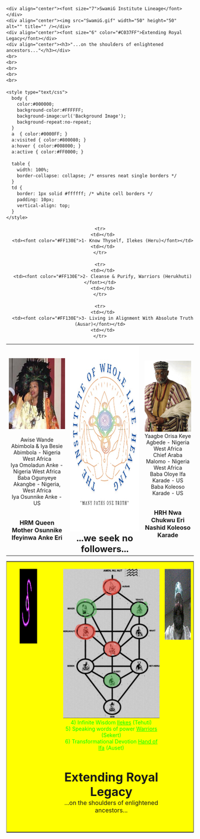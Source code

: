 <html lang="en">
  <head>
    <meta name="viewport" content="width=device-width,initial-scale=1">
    <meta charset="utf-8">
    <meta name="generator" content="SwamiGInstitute.com 70-888-Swami)">
    <meta name="dcterms.created" content="Sun, 07 Sep 2025 21:43:41 GMT">
    <meta name="description" content="SwamiG Institute 70-888-Swami Orisha Ilekes Warriors Hand of Ifa Priesthood  initiations Divinaiton 4 cowrie Shango Heru Auset Oshun Sekert Olokun Het Heru Yemojah Obarala Ausar Amen  prayer sacrifice">
    <meta name="keywords" content="Orisha,Ilekes,Warriors, Hand of Ifa, Priesthood ,initiations,Divinaiton,4 cowrie,Shango,Heru,Auset,Oshun,Sekert,Olokun,Het Heru,Yemojah,Obarala,Ausar,Amen,prayer,sacrifice">
    <title>SwamiG Institute Lineage</title>

    <div align="center"><font size="7">SwamiG Institute Lineage</font></div>
    <div align="center"><img src="SwamiG.gif" width="50" height="50" alt="" title="" /></div>
    <div align="center"><font size="6" color="#C037FF">Extending Royal Legacy</font></div>
    <div align="center"><h3>"...on the shoulders of enlightened ancestors..."</h3></div>
	<br>
	<br>
	<br>
	<br>
	<br>
	
    <style type="text/css">
      body {
        color:#000000;
        background-color:#FFFFFF;
        background-image:url('Background Image');
        background-repeat:no-repeat;
      }
      a  { color:#0000FF; }
      a:visited { color:#800080; }
      a:hover { color:#008000; }
      a:active { color:#FF0000; }

      table {
        width: 100%;
        border-collapse: collapse; /* ensures neat single borders */
      }
      td {
        border: 1px solid #ffffff; /* white cell borders */
        padding: 10px;
        vertical-align: top;
      }
    </style>
  </head>
  <body>

<div style="text-align: center; margin: 0; padding: 0;">
  <table>
    <tr>
      <td>
        <img src="IyaOsunnike.jpg" width="160" height="190" alt="" title="" /><br><br>
        Awise Wande Abimbola & Iya Besie Abimbola - Nigeria West Africa<br>
        Iya Omoladun Anke - Nigeria West Africa<br>
        Baba Ogunyeye Akangbe - Nigeria, West Africa<br>
        Iya Osunnike Anke - US<br><br><br>
        <font size="3"><b>HRM Queen Mother Osunnike Ifeyinwa Anke Eri</b></font>
      </td>
      <td>
        <img src="IOWLH_Logo.png" width="400" height="500" alt="" title="" />
		<br>
        <b><font size="5">...we seek no followers...</font></b>
      </td>
      <td>
        <img src="PriestKingKoleoso.jpg" width="125" height="190" alt="" title="" /><br>
        Yaagbe Orisa Keye Agbede - Nigeria West Africa<br>
        Chief Araba Malomo - Nigeria West Africa<br>
        Baba Oloye Ifa Karade - US<br>
        Baba Koleoso Karade - US<br><br><br>
        <b><font size="3">HRH Nwa Chukwu Eri Nashid Koleoso Karade</font></b>
      </td>
    </tr>

    <tr>
      <td></td>
      <td><font color="#FF130E">1- Know Thyself, Ilekes (Heru)</font></td>
      <td></td>
    </tr>

    <tr>
      <td></td>
      <td><font color="#FF130E">2- Cleanse & Purify, Warriors (Herukhuti)</font></td>
      <td></td>
    </tr>

    <tr>
      <td></td>
      <td><font color="#FF130E">3- Living in Alignment With Absolute Truth (Ausar)</font></td>
      <td></td>
    </tr>
  </table>
</div>

<div style=" text-align: left; text-indent: 0px; padding: 0px 0px 0px 0px; margin: 0px 0px 0px 0px;"><table width="100%" border="1" cellpadding="2" cellspacing="2" style="background-color: #ffff00;">
<tr valign="top">

<td style="border-width : 0px;"><br />
</td>

<td style="border-width : 0px;"><br />
</td>


<td style="border-width : 0px;"><br /><img src="SwamiG.gif" width="100" height="200" alt="" title="" />
</td>
<td style="border-width : 0px;"><br /></td>
<td style="border-width : 0px;"><br /></td>
<td style="border-width : 0px;"><br /></td>
<td style="border-width : 0px;"><br /></td>

<td style="border-width : 0px;"><br /><img src="SGI_TOL.png" width="300" height="400" alt="" title="" />
<br>
<div align="center">
<font color="#00FF00">4)	Infinite Wisdom  <u>Ilekes</u> (Tehuti) </font><br>
<font color="#00FF00">5)	Speaking words of power  <u>Warriors</u> (Sekert) </font><br>
<font color="#00FF00">6)	Transformational Devotion <u>Hand of Ifa</u> (Auset) </font><br>
<br>
<br>
<br>
<b><font size="6">Extending Royal Legacy</font></b>
<br>
<font size="3">...on the shoulders of enlightened ancestors...</font>
</div></td>


<td style="border-width : 0px;"><br /><img src="BeardedSwamiG.gif" width="150" height="190" alt="" title="" />
</tr>
<tr valign="top">
<td style="border-width : 0px;"><br />
</td>
<td style="border-width : 0px;"><br />
</td>
<td style="border-width : 0px;"><br />
</td>
<td style="border-width : 0px;"><br />
</td>
<td style="border-width : 0px;"><br />
</td>
</tr>
<tr valign="top">
<td style="border-width : 0px;"><br />
</td>
<td style="border-width : 0px;"><br />
</td>
<td style="border-width : 0px;"><br />
</td>
<td style="border-width : 0px;"><br />
</td>
<td style="border-width : 0px;"><br />
</td>
</tr>
 </body>
</html>

